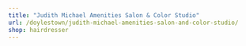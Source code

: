 ```yaml
---
title: "Judith Michael Amenities Salon & Color Studio"
url: /doylestown/judith-michael-amenities-salon-and-color-studio/
shop: hairdresser
---
```

